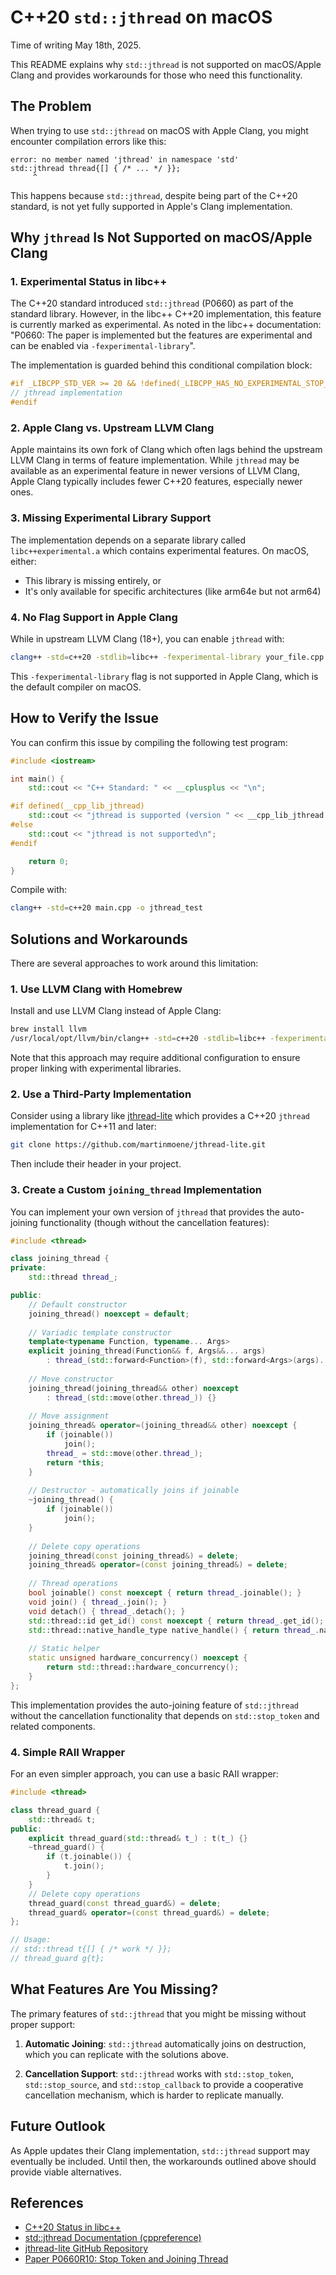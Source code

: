 # C++20 `std::jthread` on macOS

Time of writing May 18th, 2025.

This README explains why `std::jthread` is not supported on macOS/Apple Clang and provides workarounds for those who need this functionality.

## The Problem

When trying to use `std::jthread` on macOS with Apple Clang, you might encounter compilation errors like this:

```
error: no member named 'jthread' in namespace 'std'
std::jthread thread{[] { /* ... */ }};
     ^
```

This happens because `std::jthread`, despite being part of the C++20 standard, is not yet fully supported in Apple's Clang implementation.

## Why `jthread` Is Not Supported on macOS/Apple Clang

### 1. Experimental Status in libc++

The C++20 standard introduced `std::jthread` (P0660) as part of the standard library. However, in the libc++ C++20 implementation, this feature is currently marked as experimental. As noted in the libc++ documentation: "P0660: The paper is implemented but the features are experimental and can be enabled via `-fexperimental-library`".

The implementation is guarded behind this conditional compilation block:

```cpp
#if _LIBCPP_STD_VER >= 20 && !defined(_LIBCPP_HAS_NO_EXPERIMENTAL_STOP_TOKEN)
// jthread implementation
#endif
```

### 2. Apple Clang vs. Upstream LLVM Clang

Apple maintains its own fork of Clang which often lags behind the upstream LLVM Clang in terms of feature implementation. While `jthread` may be available as an experimental feature in newer versions of LLVM Clang, Apple Clang typically includes fewer C++20 features, especially newer ones.

### 3. Missing Experimental Library Support

The implementation depends on a separate library called `libc++experimental.a` which contains experimental features. On macOS, either:
- This library is missing entirely, or
- It's only available for specific architectures (like arm64e but not arm64)

### 4. No Flag Support in Apple Clang

While in upstream LLVM Clang (18+), you can enable `jthread` with:

```bash
clang++ -std=c++20 -stdlib=libc++ -fexperimental-library your_file.cpp
```

This `-fexperimental-library` flag is not supported in Apple Clang, which is the default compiler on macOS.

## How to Verify the Issue

You can confirm this issue by compiling the following test program:

```cpp
#include <iostream>

int main() {
    std::cout << "C++ Standard: " << __cplusplus << "\n";

#if defined(__cpp_lib_jthread)
    std::cout << "jthread is supported (version " << __cpp_lib_jthread << ")\n";
#else
    std::cout << "jthread is not supported\n";
#endif

    return 0;
}
```

Compile with:
```bash
clang++ -std=c++20 main.cpp -o jthread_test
```

## Solutions and Workarounds

There are several approaches to work around this limitation:

### 1. Use LLVM Clang with Homebrew

Install and use LLVM Clang instead of Apple Clang:

```bash
brew install llvm
/usr/local/opt/llvm/bin/clang++ -std=c++20 -stdlib=libc++ -fexperimental-library main.cpp -o jthread_test
```

Note that this approach may require additional configuration to ensure proper linking with experimental libraries.

### 2. Use a Third-Party Implementation

Consider using a library like [jthread-lite](https://github.com/martinmoene/jthread-lite) which provides a C++20 `jthread` implementation for C++11 and later:

```bash
git clone https://github.com/martinmoene/jthread-lite.git
```

Then include their header in your project.

### 3. Create a Custom `joining_thread` Implementation

You can implement your own version of `jthread` that provides the auto-joining functionality (though without the cancellation features):

```cpp
#include <thread>

class joining_thread {
private:
    std::thread thread_;

public:
    // Default constructor
    joining_thread() noexcept = default;
    
    // Variadic template constructor
    template<typename Function, typename... Args>
    explicit joining_thread(Function&& f, Args&&... args) 
        : thread_(std::forward<Function>(f), std::forward<Args>(args)...) {}
    
    // Move constructor
    joining_thread(joining_thread&& other) noexcept 
        : thread_(std::move(other.thread_)) {}
    
    // Move assignment
    joining_thread& operator=(joining_thread&& other) noexcept {
        if (joinable())
            join();
        thread_ = std::move(other.thread_);
        return *this;
    }
    
    // Destructor - automatically joins if joinable
    ~joining_thread() {
        if (joinable())
            join();
    }
    
    // Delete copy operations
    joining_thread(const joining_thread&) = delete;
    joining_thread& operator=(const joining_thread&) = delete;
    
    // Thread operations
    bool joinable() const noexcept { return thread_.joinable(); }
    void join() { thread_.join(); }
    void detach() { thread_.detach(); }
    std::thread::id get_id() const noexcept { return thread_.get_id(); }
    std::thread::native_handle_type native_handle() { return thread_.native_handle(); }
    
    // Static helper
    static unsigned hardware_concurrency() noexcept { 
        return std::thread::hardware_concurrency(); 
    }
};
```

This implementation provides the auto-joining feature of `std::jthread` without the cancellation functionality that depends on `std::stop_token` and related components.

### 4. Simple RAII Wrapper

For an even simpler approach, you can use a basic RAII wrapper:

```cpp
#include <thread>

class thread_guard {
    std::thread& t;
public:
    explicit thread_guard(std::thread& t_) : t(t_) {}
    ~thread_guard() {
        if (t.joinable()) {
            t.join();
        }
    }
    // Delete copy operations
    thread_guard(const thread_guard&) = delete;
    thread_guard& operator=(const thread_guard&) = delete;
};

// Usage:
// std::thread t{[] { /* work */ }};
// thread_guard g{t};
```

## What Features Are You Missing?

The primary features of `std::jthread` that you might be missing without proper support:

1. **Automatic Joining**: `std::jthread` automatically joins on destruction, which you can replicate with the solutions above.

2. **Cancellation Support**: `std::jthread` works with `std::stop_token`, `std::stop_source`, and `std::stop_callback` to provide a cooperative cancellation mechanism, which is harder to replicate manually.

## Future Outlook

As Apple updates their Clang implementation, `std::jthread` support may eventually be included. Until then, the workarounds outlined above should provide viable alternatives.

## References

- [C++20 Status in libc++](https://libcxx.llvm.org/Status/Cxx20.html)
- [std::jthread Documentation (cppreference)](https://en.cppreference.com/w/cpp/thread/jthread)
- [jthread-lite GitHub Repository](https://github.com/martinmoene/jthread-lite)
- [Paper P0660R10: Stop Token and Joining Thread](http://www.open-std.org/jtc1/sc22/wg21/docs/papers/2019/p0660r10.pdf)

